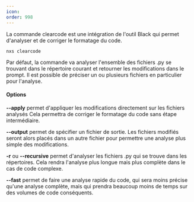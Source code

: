 ```yaml
---
icon: 
order: 998
---
```

La commande clearcode est une intégration de l'outil Black qui permet d'analyser et de corriger le formatage du code.

```console
nxs clearcode
```

Par défaut, la commande va analyser l'ensemble des fichiers .py se trouvant dans le répertoire courant et retourner les modifications dans le prompt.
Il est possible de préciser un ou plusieurs fichiers en particulier pour l'analyse.

#### Options

**--apply** permet d'appliquer les modifications directement sur les fichiers analysés
Cela permettra de corriger le formatage du code sans étape intermédiaire.<br>

**--output** permet de spécifier un fichier de sortie. Les fichiers modifiés seront alors placés dans un autre fichier pour permettre une analyse plus simple des modifications.<br>

**-r** ou **--recursive** permet d'analyser les fichiers .py qui se trouve dans les répertoires.
Cela rendra l'analyse plus longue mais plus complète dans le cas de code complexe.<br>

**--fast** permet de faire une analyse rapide du code, qui sera moins précise qu'une analyse complète, mais qui prendra beaucoup moins de temps sur des volumes de code conséquents.<br>


